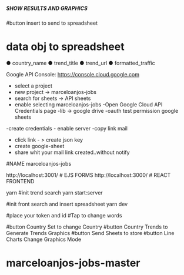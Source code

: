 
##### SHOW RESULTS AND GRAPHICS #####

#button insert to send to spreadsheet

# data obj to spreadsheet
● country_name
● trend_title
● trend_url
● formatted_traffic

Google API Console: https://console.cloud.google.com
- select a project 
- new project -> marceloanjos-jobs
- search for sheets -> API sheets
- enable  selecting marceloanjos-jobs 
-Open Google Cloud API Credentials page
-lib -> google drive
-oauth test permission google sheets

-create credentials - enable server
-copy link mail
- click link - > create json key
- create google-sheet 
- share whit your mail link created..without notify


#NAME
marceloanjos-jobs

http://localhost:3001/   # EJS FORMS
http://localhost:3000/   # REACT FRONTEND


yarn
#init trend search
yarn start:server

#init front search and insert spreadsheet
yarn dev

#place your token and id
#Tap to change words

#button Country Set to change Country 
#button Country Trends to Generate Trends Graphics 
#button Send Sheets to store 
#button Line Charts Change Graphics Mode 
# marceloanjos-jobs-master
